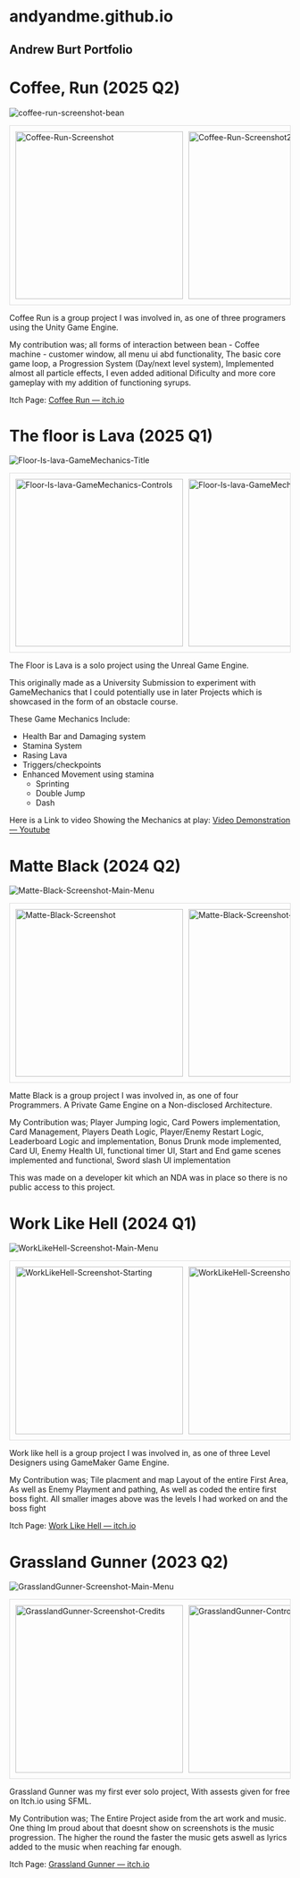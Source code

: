 # andyandme.github.io
## Andrew Burt Portfolio

# Coffee, Run (2025 Q2)

![coffee-run-screenshot-bean](Images/Coffee-Run/coffee-run-screenshot-bean.png)

<div style="display: flex; overflow-x: auto; gap: 10px; padding: 10px; border: 1px solid #ddd;">
  <img src="Images/Coffee-Run/coffee-run-screenshot-4.png" alt="Coffee-Run-Screenshot" style="width: 300px; height: auto;">
  <img src="Images/Coffee-Run/coffee-run-screenshot-2.png" alt="Coffee-Run-Screenshot2" style="width: 300px; height: auto;">
  <img src="Images/Coffee-Run/coffee-run-screenshot-3.png" alt="Coffee-Run-Screenshot3" style="width: 300px; height: auto;">
  <img src="Images/Coffee-Run/coffee-run-screenshot-pause.png" alt="Coffee-Run-Screenshot4" style="width: 300px; height: auto;">
  <img src="Images/Coffee-Run/coffee-run-screenshot-start.png" alt="Coffee-Run-Screenshot5" style="width: 300px; height: auto;">
  <img src="Images/Coffee-Run/coffee-run-screenshot-upgrades.png" alt="Coffee-Run-Screenshot6" style="width: 300px; height: auto;">
  <img src="Images/Coffee-Run/coffee-run-screenshot-window.png" alt="Coffee-Run-Screenshot6" style="width: 300px; height: auto;">

</div>


Coffee Run is a group project I was involved in, as one of three programers using the Unity Game Engine.

My contribution was; all forms of interaction between bean - Coffee machine - customer window, all menu ui abd functionality, The basic core game loop, a Progression System (Day/next level system), Implemented almost all particle effects, I even added aditional Dificulty and more core gameplay with my addition of functioning syrups.

Itch Page: <a href="https://spectral-cat-dundee.itch.io/coffee-run" target="_blank" rel="noopener">Coffee Run — itch.io</a>

# The floor is Lava (2025 Q1)

![Floor-Is-lava-GameMechanics-Title](Images/FloorIsLava/Floor-Is-lava-GameMechanicsTitle.png)

<div style="display: flex; overflow-x: auto; gap: 10px; padding: 10px; border: 1px solid #ddd;">
  <img src="Images/FloorIsLava/Floor-Is-lava-GameMechanics-Controls.png" alt="Floor-Is-lava-GameMechanics-Controls" style="width: 300px; height: auto;">
  <img src="Images/FloorIsLava/Floor-Is-lava-GameMechanics-Early.png" alt="Floor-Is-lava-GameMechanics-Early" style="width: 300px; height: auto;">
  <img src="Images/FloorIsLava/Floor-Is-lava-GameMechanics-LookUp.png" alt="Floor-Is-lava-GameMechanics-LookUp" style="width: 300px; height: auto;">

</div>


The Floor is Lava is a solo project using the Unreal Game Engine.

This originally made as a University Submission to experiment with GameMechanics that I could potentially use in later Projects which is showcased in the form of an obstacle course. 

These Game Mechanics Include:

- Health Bar and Damaging system
- Stamina System
- Rasing Lava
- Triggers/checkpoints
- Enhanced Movement using stamina
  - Sprinting
  - Double Jump
  - Dash

Here is a Link to video Showing the Mechanics at play:
<a href="https://youtu.be/UYkIv3KA6Wc" target="_blank" rel="noopener">Video Demonstration — Youtube</a>


# Matte Black (2024 Q2)

![Matte-Black-Screenshot-Main-Menu](Images/MatteBlack/Matte-Black-Screenshot-Main-Menu.png)

<div style="display: flex; overflow-x: auto; gap: 10px; padding: 10px; border: 1px solid #ddd;">
  <img src="Images/MatteBlack/Matte-Black-Screenshot.png" alt="Matte-Black-Screenshot" style="width: 300px; height: auto;">
  <img src="Images/MatteBlack/Matte-Black-Screenshot2.png" alt="Matte-Black-Screenshot-2" style="width: 300px; height: auto;">
  <img src="Images/MatteBlack/Matte-Black-Screenshot3.png" alt="Matte-Black-Screenshot-3" style="width: 300px; height: auto;">
  <img src="Images/MatteBlack/Matte-Black-Screenshot-Start.png" alt="Matte-Black-Screenshot-Start" style="width: 300px; height: auto;">
  <img src="Images/MatteBlack/Matte-Black-Screenshot-End.png" alt="Matte-Black-Screenshot-End" style="width: 300px; height: auto;">
  <img src="Images/MatteBlack/Matte-Black-Screenshot-Drunkmode.png" alt="Matte-Black-Screenshot-Drunkmode" style="width: 300px; height: auto;">
</div>


Matte Black is a group project I was involved in, as one of four Programmers. A Private Game Engine on a Non-disclosed Architecture.

My Contribution was; Player Jumping logic, Card Powers implementation, Card Management, Players Death Logic, Player/Enemy Restart Logic, Leaderboard Logic and implementation, Bonus Drunk mode implemented, Card UI, Enemy Health UI, functional timer UI, Start and End game scenes implemented and functional, Sword slash UI implementation  

This was made on a developer kit which an NDA was in place so there is no public access to this project.


# Work Like Hell (2024 Q1)

![WorkLikeHell-Screenshot-Main-Menu](Images/WorkLikeHell/WorkLikeHell-Screenshot-MainMenu.png)

<div style="display: flex; overflow-x: auto; gap: 10px; padding: 10px; border: 1px solid #ddd;">
  <img src="Images/WorkLikeHell/WorkLikeHell-Screenshot-Starting.png" alt="WorkLikeHell-Screenshot-Starting" style="width: 300px; height: auto;">
  <img src="Images/WorkLikeHell/WorkLikeHell-Screenshot-AboveHole.png" alt="WorkLikeHell-Screenshot-AboveHole" style="width: 300px; height: auto;">
  <img src="Images/WorkLikeHell/WorkLikeHell-Screenshot-FirstEnemy.png" alt="WorkLikeHell-Screenshot-AboveHole" style="width: 300px; height: auto;">
  <img src="Images/WorkLikeHell/WorkLikeHell-Screenshot-LargeRoomEntrance.png" alt="WorkLikeHell-Screenshot-LargeRoomEntrance" style="width: 300px; height: auto;">
  <img src="Images/WorkLikeHell/WorkLikeHell-Screenshot-MultipleBoxObstacle.png" alt="WorkLikeHell-Screenshot-MultipleBoxObstacle" style="width: 300px; height: auto;">
  <img src="Images/WorkLikeHell/WorkLikeHell-Screenshot-SecretRoom.png" alt="WorkLikeHell-Screenshot-SecretRoom" style="width: 300px; height: auto;">
  <img src="Images/WorkLikeHell/WorkLikeHell-Screenshot-BossEncounter.png" alt="WorkLikeHell-Screenshot-BossEncounter" style="width: 300px; height: auto;">
</div>


Work like hell is a group project I was involved in, as one of three Level Designers using GameMaker Game Engine.

My Contribution was; Tile placment and map Layout of the entire First Area, As well as Enemy Playment and pathing, As well as coded the entire first boss fight. All smaller images above was the levels I had worked on and the boss fight 

Itch Page: <a href="https://illdothattomorrowstudios.itch.io/work-like-hell" target="_blank" rel="noopener">Work Like Hell — itch.io</a>


# Grassland Gunner (2023 Q2)

![GrasslandGunner-Screenshot-Main-Menu](Images/GrasslandGunner/GrasslandGunner-MainMenu.png)

<div style="display: flex; overflow-x: auto; gap: 10px; padding: 10px; border: 1px solid #ddd;">
  <img src="Images/GrasslandGunner/GrasslandGunner-Credits.png" alt="GrasslandGunner-Screenshot-Credits" style="width: 300px; height: auto;">
  <img src="Images/GrasslandGunner/GrasslandGunner-Controls.png" alt="GrasslandGunner-Controls" style="width: 300px; height: auto;">
  <img src="Images/GrasslandGunner/GrasslandGunner-Round1.png" alt="GrasslandGunner-Round1" style="width: 300px; height: auto;">
  <img src="Images/GrasslandGunner/GrasslandGunner-Round1-Bullet.png" alt="GrasslandGunner-Screenshot-Round1-Bullet" style="width: 300px; height: auto;">
  <img src="Images/GrasslandGunner/GrasslandGunner-Round2.png" alt="GrasslandGunner-Screenshot-Round2" style="width: 300px; height: auto;">
  <img src="Images/GrasslandGunner/GrasslandGunner-Upgrades.png" alt="GrasslandGunner-Screenshot-Upgrades" style="width: 300px; height: auto;">
</div>


Grassland Gunner was my first ever solo project, With assests given for free on Itch.io using SFML.

My Contribution was; The Entire Project aside from the art work and music. One thing Im proud about that doesnt show on screenshots is the music progression. The higher the round the faster the music gets aswell as lyrics added to the music when reaching far enough.

Itch Page: <a href="https://andyandme.itch.io/grassland-gunner" target="_blank" rel="noopener">Grassland Gunner — itch.io</a>

